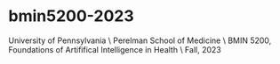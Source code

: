 # bmin5200-2023
University of Pennsylvania \\
Perelman School of Medicine \\
BMIN 5200, Foundations of Artififical Intelligence in Health \\
Fall, 2023
